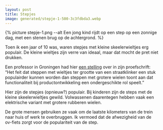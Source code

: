```yaml
---
layout: post
title: Stepjes
image: generated/stepje-1-500-3c3fdbda3.webp
---
```


{% picture stepje-1.png --alt Een jong kind rijdt op een step op een zonnige dag, met een stenen brug op de achtergrond. %}

Toen ik een jaar of 10 was, waren stepjes met kleine skeelerwieltjes erg populair. De kleine wieltjes zijn verre van ideaal, maar dat mocht de pret niet drukken.

Een professor in Groningen had hier [een stelling](http://www.quantumdevices.nl/casparthesis/stellingen.html) over in zijn proefschrift: “Het feit dat steppen met wieltjes ter grootte van een straatklinker een stuk populairder kunnen worden dan steppen met grotere wielen toont aan dat functionaliteit bij productontwikkeling een ondergeschikte rol speelt.”

Hier zijn de stepjes (opnieuw?) populair. Bij kinderen zijn de steps met de kleine skeelerwieltjes gewild. Volwassenen daarentegen hebben vaak een elektrische variant met grotere rubberen wielen.

De grote mensen gebruiken ze vaak om de laatste kilometers van de trein naar huis of werk te overbruggen. Ik vermoed dat de afwezigheid van de ov-fiets zorgt voor de populariteit van de step.
